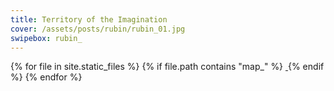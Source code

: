 ```yaml
---
title: Territory of the Imagination
cover: /assets/posts/rubin/rubin_01.jpg
swipebox: rubin_
---
```



<div class="swipebox-gallery">
  {% for file in site.static_files %}
    {% if file.path contains "map_" %}
      <a href="{{ file.path }}" class="swipebox map-gallery">
        <img src="{{ file.path }}" alt="">
      </a>
    {% endif %}
  {% endfor %}
</div>

<script type="text/javascript">
  (function($) {
    $( '.map-gallery' ).swipebox();
  })(jQuery);
</script>
